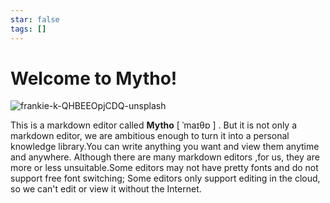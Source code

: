 ```yaml
---
star: false
tags: []
---
```

# &#x20;Welcome to Mytho!

![frankie-k-QHBEEOpjCDQ-unsplash](https://mikes.oss-cn-beijing.aliyuncs.com/uPic/frankie-k-QHBEEOpjCDQ-unsplash.jpg)

&#x20; This is a markdown editor called **Mytho** \[ ˈmaɪθɒ ] . But it is not only a markdown editor, we are ambitious enough to turn it into a personal knowledge library.You can write anything you want and view them anytime and anywhere. Although there are many markdown editors ,for us, they are more or less unsuitable.Some editors may not have pretty fonts and do not support free font switching; Some editors only support editing in the cloud, so we can't edit or view it without the Internet.
